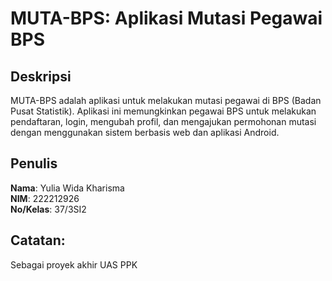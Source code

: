 # MUTA-BPS: Aplikasi Mutasi Pegawai BPS

## Deskripsi
MUTA-BPS adalah aplikasi untuk melakukan mutasi pegawai di BPS (Badan Pusat Statistik). Aplikasi ini memungkinkan pegawai BPS untuk melakukan pendaftaran, login, mengubah profil, dan mengajukan permohonan mutasi dengan menggunakan sistem berbasis web dan aplikasi Android.

## Penulis
**Nama**: Yulia Wida Kharisma  
**NIM**: 222212926  
**No/Kelas**: 37/3SI2

## Catatan:
Sebagai proyek akhir UAS PPK 
